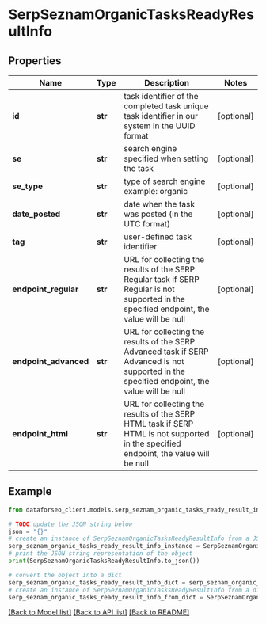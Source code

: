 # SerpSeznamOrganicTasksReadyResultInfo


## Properties

Name | Type | Description | Notes
------------ | ------------- | ------------- | -------------
**id** | **str** | task identifier of the completed task unique task identifier in our system in the UUID format | [optional] 
**se** | **str** | search engine specified when setting the task | [optional] 
**se_type** | **str** | type of search engine example: organic | [optional] 
**date_posted** | **str** | date when the task was posted (in the UTC format) | [optional] 
**tag** | **str** | user-defined task identifier | [optional] 
**endpoint_regular** | **str** | URL for collecting the results of the SERP Regular task if SERP Regular is not supported in the specified endpoint, the value will be null | [optional] 
**endpoint_advanced** | **str** | URL for collecting the results of the SERP Advanced task if SERP Advanced is not supported in the specified endpoint, the value will be null | [optional] 
**endpoint_html** | **str** | URL for collecting the results of the SERP HTML task if SERP HTML is not supported in the specified endpoint, the value will be null | [optional] 

## Example

```python
from dataforseo_client.models.serp_seznam_organic_tasks_ready_result_info import SerpSeznamOrganicTasksReadyResultInfo

# TODO update the JSON string below
json = "{}"
# create an instance of SerpSeznamOrganicTasksReadyResultInfo from a JSON string
serp_seznam_organic_tasks_ready_result_info_instance = SerpSeznamOrganicTasksReadyResultInfo.from_json(json)
# print the JSON string representation of the object
print(SerpSeznamOrganicTasksReadyResultInfo.to_json())

# convert the object into a dict
serp_seznam_organic_tasks_ready_result_info_dict = serp_seznam_organic_tasks_ready_result_info_instance.to_dict()
# create an instance of SerpSeznamOrganicTasksReadyResultInfo from a dict
serp_seznam_organic_tasks_ready_result_info_from_dict = SerpSeznamOrganicTasksReadyResultInfo.from_dict(serp_seznam_organic_tasks_ready_result_info_dict)
```
[[Back to Model list]](../README.md#documentation-for-models) [[Back to API list]](../README.md#documentation-for-api-endpoints) [[Back to README]](../README.md)


